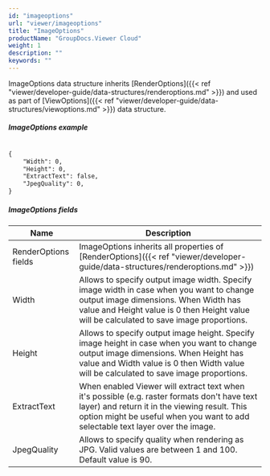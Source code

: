 ```yaml
---
id: "imageoptions"
url: "viewer/imageoptions"
title: "ImageOptions"
productName: "GroupDocs.Viewer Cloud"
weight: 1
description: ""
keywords: ""
---
```


ImageOptions data structure inherits [RenderOptions]({{< ref "viewer/developer-guide/data-structures/renderoptions.md" >}}) and used as part of [ViewOptions]({{< ref "viewer/developer-guide/data-structures/viewoptions.md" >}}) data structure.

##### ImageOptions example #####

```html

{
	"Width": 0,
	"Height": 0,
	"ExtractText": false,
	"JpegQuality": 0,
}

```

##### ImageOptions fields #####

|Name|Description
|---|---
|RenderOptions fields|ImageOptions inherits all properties of [RenderOptions]({{< ref "viewer/developer-guide/data-structures/renderoptions.md" >}})
|Width|Allows to specify output image width. Specify image width in case when you want to change output image dimensions. When Width has value and Height value is 0 then Height value will be calculated to save image proportions.
|Height|Allows to specify output image height. Specify image height in case when you want to change output image dimensions. When Height has value and Width value is 0 then Width value will be calculated to save image proportions.
|ExtractText|When enabled Viewer will extract text when it's possible (e.g. raster formats don't have text layer) and return it in the viewing result. This option might be useful when you want to add selectable text layer over the image.
|JpegQuality|Allows to specify quality when rendering as JPG. Valid values are between 1 and 100. Default value is 90.
